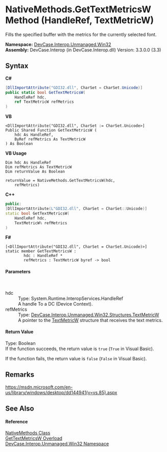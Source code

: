 # NativeMethods.GetTextMetricsW Method (HandleRef, TextMetricW)
 

Fills the specified buffer with the metrics for the currently selected font.

**Namespace:**&nbsp;<a href="N_DevCase_Interop_Unmanaged_Win32">DevCase.Interop.Unmanaged.Win32</a><br />**Assembly:**&nbsp;DevCase.Interop (in DevCase.Interop.dll) Version: 3.3.0.0 (3.3)

## Syntax

**C#**<br />
``` C#
[DllImportAttribute("GDI32.dll", CharSet = CharSet.Unicode)]
public static bool GetTextMetricsW(
	HandleRef hdc,
	ref TextMetricW refMetrics
)
```

**VB**<br />
``` VB
<DllImportAttribute("GDI32.dll", CharSet := CharSet.Unicode>]
Public Shared Function GetTextMetricsW ( 
	hdc As HandleRef,
	ByRef refMetrics As TextMetricW
) As Boolean
```

**VB Usage**<br />
``` VB Usage
Dim hdc As HandleRef
Dim refMetrics As TextMetricW
Dim returnValue As Boolean

returnValue = NativeMethods.GetTextMetricsW(hdc, 
	refMetrics)
```

**C++**<br />
``` C++
public:
[DllImportAttribute(L"GDI32.dll", CharSet = CharSet::Unicode)]
static bool GetTextMetricsW(
	HandleRef hdc, 
	TextMetricW% refMetrics
)
```

**F#**<br />
``` F#
[<DllImportAttribute("GDI32.dll", CharSet = CharSet.Unicode)>]
static member GetTextMetricsW : 
        hdc : HandleRef * 
        refMetrics : TextMetricW byref -> bool 

```


#### Parameters
&nbsp;<dl><dt>hdc</dt><dd>Type: System.Runtime.InteropServices.HandleRef<br />A handle To a DC (Device Context).</dd><dt>refMetrics</dt><dd>Type: <a href="T_DevCase_Interop_Unmanaged_Win32_Structures_TextMetricW">DevCase.Interop.Unmanaged.Win32.Structures.TextMetricW</a><br />A pointer to the <a href="T_DevCase_Interop_Unmanaged_Win32_Structures_TextMetricW">TextMetricW</a> structure that receives the text metrics.</dd></dl>

#### Return Value
Type: Boolean<br />If the function succeeds, the return value is `true` (`True` in Visual Basic). 

 If the function fails, the return value is `false` (`False` in Visual Basic).

## Remarks
<a href="https://msdn.microsoft.com/en-us/library/windows/desktop/dd144941(v=vs.85).aspx" target="_blank">https://msdn.microsoft.com/en-us/library/windows/desktop/dd144941(v=vs.85).aspx</a>

## See Also


#### Reference
<a href="T_DevCase_Interop_Unmanaged_Win32_NativeMethods">NativeMethods Class</a><br /><a href="Overload_DevCase_Interop_Unmanaged_Win32_NativeMethods_GetTextMetricsW">GetTextMetricsW Overload</a><br /><a href="N_DevCase_Interop_Unmanaged_Win32">DevCase.Interop.Unmanaged.Win32 Namespace</a><br />